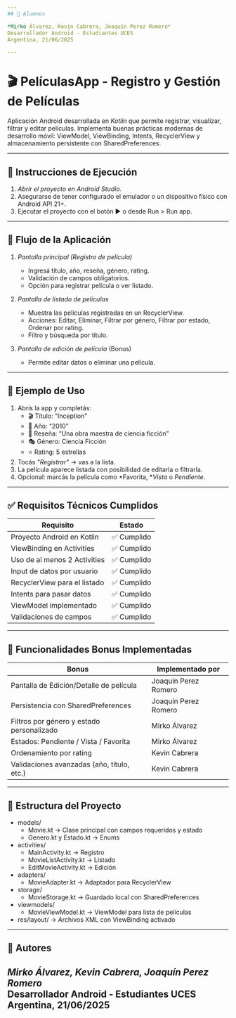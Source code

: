 ```yaml
---
## 💬 Alumnos

*Mirko Álvarez, Kevin Cabrera, Joaquín Perez Romero*  
Desarrollador Android - Estudiantes UCES  
Argentina, 21/06/2025

---
```


# 🎬 PelículasApp - Registro y Gestión de Películas

Aplicación Android desarrollada en *Kotlin* que permite registrar, visualizar, filtrar y editar películas. Implementa buenas prácticas modernas de desarrollo móvil: ViewModel, ViewBinding, Intents, RecyclerView y almacenamiento persistente con SharedPreferences.

---

## 🚀 Instrucciones de Ejecución

1. *Abrir el proyecto en Android Studio.*
2. Asegurarse de tener configurado el emulador o un dispositivo físico con Android API 21+.
3. Ejecutar el proyecto con el botón ▶ o desde Run > Run app.

---

## 🔁 Flujo de la Aplicación

1. *Pantalla principal (Registro de película)*  
   - Ingresá título, año, reseña, género, rating.
   - Validación de campos obligatorios.
   - Opción para registrar película o ver listado.

2. *Pantalla de listado de películas*  
   - Muestra las películas registradas en un RecyclerView.
   - Acciones: Editar, Eliminar, Filtrar por género, Filtrar por estado, Ordenar por rating.
   - Filtro y búsqueda por título.

3. *Pantalla de edición de película* (Bonus)  
   - Permite editar datos o eliminar una película.

---

## 🧪 Ejemplo de Uso

1. Abrís la app y completás:
   - 🎬 Título: “Inception”
   - 📅 Año: “2010”
   - 📝 Reseña: “Una obra maestra de ciencia ficción”
   - 🎭 Género: Ciencia Ficción
   - ⭐ Rating: 5 estrellas
2. Tocás *"Registrar"* → vas a la lista.
3. La película aparece listada con posibilidad de editarla o filtrarla.
4. Opcional: marcás la película como *Favorita, **Vista* o *Pendiente*.

---

## ✅ Requisitos Técnicos Cumplidos

| Requisito                         | Estado       |
|----------------------------------|--------------|
| Proyecto Android en Kotlin       | ✅ Cumplido   |
| ViewBinding en Activities        | ✅ Cumplido   |
| Uso de al menos 2 Activities     | ✅ Cumplido   |
| Input de datos por usuario       | ✅ Cumplido   |
| RecyclerView para el listado     | ✅ Cumplido   |
| Intents para pasar datos         | ✅ Cumplido   |
| ViewModel implementado           | ✅ Cumplido   |
| Validaciones de campos           | ✅ Cumplido   |

---


## 🎁 Funcionalidades Bonus Implementadas

| Bonus                                      |  Implementado por    |
|--------------------------------------------|----------------------|
| Pantalla de Edición/Detalle de película    | Joaquín Perez Romero |
| Persistencia con SharedPreferences         | Joaquín Perez Romero |
| Filtros por género y estado personalizado  | Mirko Álvarez        |
| Estados: Pendiente / Vista / Favorita      | Mirko Álvarez        |
| Ordenamiento por rating                    | Kevin Cabrera        |
| Validaciones avanzadas (año, título, etc.) | Kevin Cabrera        |

---

## 🧱 Estructura del Proyecto

- models/
  - Movie.kt → Clase principal con campos requeridos y estado
  - Genero.kt y Estado.kt → Enums
- activities/
  - MainActivity.kt → Registro
  - MovieListActivity.kt → Listado
  - EditMovieActivity.kt → Edición
- adapters/
  - MovieAdapter.kt → Adaptador para RecyclerView
- storage/
  - MovieStorage.kt → Guardado local con SharedPreferences
- viewmodels/
  - MovieViewModel.kt → ViewModel para lista de películas
- res/layout/ → Archivos XML con ViewBinding activado

---

## 💬 Autores

*Mirko Álvarez, Kevin Cabrera, Joaquín Perez Romero*  
Desarrollador Android - Estudiantes UCES  
Argentina, 21/06/2025
---
